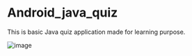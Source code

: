 # Android_java_quiz
This is basic Java quiz application made for learning purpose.





![image](https://user-images.githubusercontent.com/72164140/233598733-46c91176-bd23-46ad-b0b7-fed5e637c34f.png)

